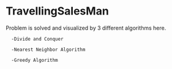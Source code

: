 # TravellingSalesMan

Problem is solved and visualized by 3 different algorithms here. 

      -Divide and Conquer
      
      -Nearest Neighbor Algorithm
      
      -Greedy Algorithm
      
